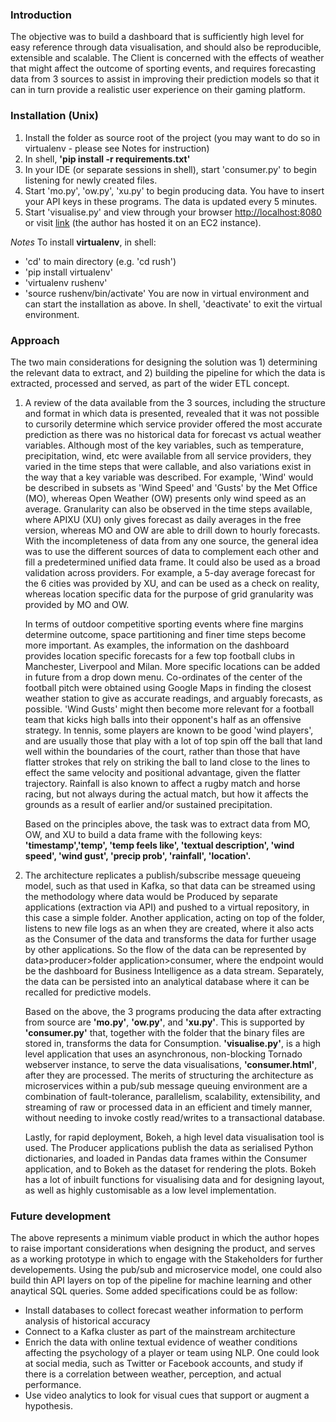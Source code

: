 ### Introduction
The objective was to build a dashboard that is sufficiently high level for easy reference through data visualisation, 
and should also be reproducible, extensible and scalable. The Client is concerned with the effects of weather
that might affect the outcome of sporting events, and requires forecasting data from 3 sources to assist
in improving their prediction models so that it can in turn provide a realistic user experience on their gaming platform.
 

### Installation (Unix)
1. Install the folder as source root of the project (you may want to do so in virtualenv - please see Notes for instruction)
2. In shell, **'pip install -r requirements.txt'**
3. In your IDE (or separate sessions in shell), start 'consumer.py' to begin listening for newly created files.
4. Start 'mo.py', 'ow.py', 'xu.py' to begin producing data. You have to insert your API keys in these programs. The data is updated every 5 minutes.
5. Start 'visualise.py' and view through your browser <http://localhost:8080> or visit [link](http://35.178.148.146:8080/) 
(the author has hosted it on an EC2 instance).

_Notes_
To install **virtualenv**, in shell:
- 'cd' to main directory (e.g. 'cd rush')
- 'pip install virtualenv'
- 'virtualenv rushenv'
- 'source rushenv/bin/activate'
You are now in virtual environment and can start the installation as above. In shell, 'deactivate' to 
exit the virtual environment.
 

### Approach
The two main considerations for designing the solution was 1) determining the relevant data to extract, and 2) building
the pipeline for which the data is extracted, processed and served, as part of the wider ETL concept. 

1) A review of the data available from the 3 sources, including the structure and format in which data is presented,
revealed that it was not possible to cursorily determine which service provider offered the most accurate
prediction as there was no historical data for forecast vs actual weather variables. Although most of the key variables,
such as temperature, precipitation, wind, etc were available from all service providers, they varied in the time steps that
were callable, and also variations exist in the way that a key variable was described. For example, 'Wind' would be described
in subsets as 'Wind Speed' and 'Gusts' by the Met Office (MO), whereas Open Weather (OW) presents only wind speed as an average.
Granularity can also be observed in the time steps available, where APIXU (XU) only gives forecast as daily averages in the free version, whereas
MO and OW are able to drill down to hourly forecasts. With the incompleteness of data from any one source, the general idea
was to use the different sources of data to complement each other and fill a predetermined unified data frame. It could
also be used as a broad validation across providers. For example, a 5-day average forecast for the 6 cities was provided by
XU, and can be used as a check on reality, whereas location specific data for the purpose of grid granularity
was provided by MO and OW.

    In terms of outdoor competitive sporting events where fine margins determine outcome, space partitioning and finer time steps 
    become more important. As examples, the information on the dashboard provides location specific forecasts for 
    a few top football clubs in Manchester, Liverpool and Milan. More specific locations can be added in future from 
    a drop down menu. Co-ordinates of the center of the football pitch were obtained using Google Maps in finding the closest
    weather station to give as accurate readings, and arguably forecasts, as possible. 'Wind Gusts' might then become more
    relevant for a football team that kicks high balls into their opponent's half as an offensive strategy. In tennis, some 
    players are known to be good 'wind players', and are usually those that play with a lot of top spin off the ball that 
    land well within the boundaries of the court, rather than those that have flatter strokes that rely on striking the ball 
    to land close to the lines to effect the same velocity and positional advantage, given the flatter trajectory. Rainfall
    is also known to affect a rugby match and horse racing, but not always during the actual match, but how it affects the
    grounds as a result of earlier and/or sustained precipitation.
    
    Based on the principles above, the task was to extract data from MO, OW, and XU to build a data frame with the following keys:
    **'timestamp','temp', 'temp feels like', 'textual description', 'wind speed', 'wind gust', 'precip prob', 'rainfall', 'location'.**

2) The architecture replicates a publish/subscribe message queueing model, such as that used in Kafka, so that data can be streamed
using the methodology where data would be Produced by separate applications (extraction via API) 
and pushed to a virtual repository, in this case a simple folder. Another application, acting on top of the folder, listens
to new file logs as an when they are created, where it also acts as the Consumer of the data and transforms the data for further usage by 
other applications. So the flow of the data can be represented by data>producer>folder application>consumer, where the endpoint 
would be the dashboard for Business Intelligence as a data stream. Separately, the data can be persisted into an analytical database
where it can be recalled for predictive models.

    Based on the above, the 3 programs producing the data after extracting from source are **'mo.py'**, **'ow.py'**, and **'xu.py'**. 
    This is supported by **'consumer.py'** that, together with the folder that the binary files are stored in, transforms the data for 
    Consumption. **'visualise.py'**, is a high level application that uses an asynchronous, non-blocking Tornado webserver instance, 
    to serve the data visualisations, **'consumer.html'**, after they are processed. The merits of structuring the architecture as 
    microservices within a pub/sub message queuing environment are a combination of fault-tolerance, parallelism, scalability, 
    extensibility, and streaming of raw or processed data in an efficient and timely manner, without needing to invoke costly read/writes
    to a transactional database.
    
    Lastly, for rapid deployment, Bokeh, a high level data visualisation tool is used. The Producer applications publish the data
    as serialised Python dictionaries, and loaded in Pandas data frames within the Consumer application, and to Bokeh 
    as the dataset for rendering the plots. Bokeh has a lot of inbuilt functions for visualising data and for designing layout,
    as well as highly customisable as a low level implementation. 
    
### Future development

The above represents a minimum viable product in which the author hopes to raise important considerations when 
designing the product, and serves as a working prototype in which to engage with the Stakeholders for further developements.
Using the pub/sub and microservice model, one could also build thin API layers on top of the pipeline for machine learning
and other anaytical SQL queries. Some added specifications could be as follow:
- Install databases to collect forecast weather information to perform analysis of historical accuracy
- Connect to a Kafka cluster as part of the mainstream architecture
- Enrich the data with online textual evidence of weather conditions affecting the psychology of a player or team using NLP.
One could look at social media, such as Twitter or Facebook accounts, and study if there is a correlation between weather,
perception, and actual performance.
- Use video analytics to look for visual cues that support or augment a hypothesis.

